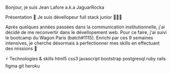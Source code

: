 Bonjour, je suis Jean Lafore a.k.a JaguarRocka

Présentation 👋
Je suis dévellopeur full stack junior 👨🏻‍💻

Après quelques années passées dans la communication institutionnelle, j'ai décidé de me reconvertir dans le dévellopement web. 
Pour ce faire, j'ai suivi le bootcamp du Wagon Paris (batch#1115). 
Enrichi par ces 9 semaines intensives, je cherche désormais à perfectionner mes skills en effectuant des missions 🚀

⚡️ Technologies & skills
html5 css3 javascript bootstrap postgresql ruby rails figma git heroku
